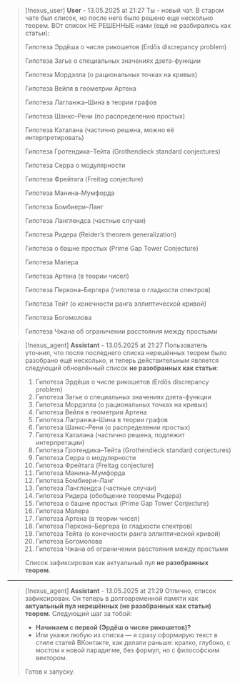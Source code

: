 >[!nexus_user] **User** - 13.05.2025 at 21:27
> Ты - новый чат. В старом чате был список, но после него было решено еще несколько теорем. ВОт список НЕ РЕШЕННЫЕ нами (ещё не разбирались как статьи):
> 
>  Гипотеза Эрдёша о числе рикошетов (Erdős discrepancy problem)
> 
>  Гипотеза Загье о специальных значениях дзета-функции
> 
>  Гипотеза Мордэлла (о рациональных точках на кривых)
> 
>  Гипотеза Вейля в геометрии Артена
> 
>  Гипотеза Лагланжа–Шина в теории графов
> 
>  Гипотеза Шанкс–Рени (по распределению простых)
> 
>  Гипотеза Каталана (частично решена, можно её интерпретировать)
> 
>  Гипотеза Гротендика–Тейта (Grothendieck standard conjectures)
> 
>  Гипотеза Серра о модулярности
> 
>  Гипотеза Фрейтага (Freitag conjecture)
> 
>  Гипотеза Манина–Мумфорда
> 
>  Гипотеза Бомбиери–Ланг
> 
>  Гипотеза Ланглендса (частные случаи)
> 
>  Гипотеза Ридера (Reider’s theorem generalization)
> 
>  Гипотеза о башне простых (Prime Gap Tower Conjecture)
> 
>  Гипотеза Малера
> 
>  Гипотеза Артена (в теории чисел)
> 
>  Гипотеза Перкона–Бергера (гипотеза о гладкости спектров)
> 
>  Гипотеза Тейт (о конечности ранга эллиптической кривой)
> 
>  Гипотеза Богомолова
> 
>  Гипотеза Чжана об ограничении расстояния между простыми
<!-- UID: c9d6999b-bc5a-4d09-972e-6a7817452393 -->




>[!nexus_agent] **Assistant** - 13.05.2025 at 21:27
> Пользователь уточнил, что после последнего списка нерешённых теорем было разобрано ещё несколько, и теперь действительным является следующий обновлённый список **не разобранных как статьи**:
> 
> 1. Гипотеза Эрдёша о числе рикошетов (Erdős discrepancy problem) 
> 2. Гипотеза Загье о специальных значениях дзета-функции 
> 3. Гипотеза Мордэлла (о рациональных точках на кривых) 
> 4. Гипотеза Вейля в геометрии Артена 
> 5. Гипотеза Лагранжа–Шина в теории графов 
> 6. Гипотеза Шанкс–Рени (о распределении простых) 
> 7. Гипотеза Каталана (частично решена, подлежит интерпретации) 
> 8. Гипотеза Гротендика–Тейта (Grothendieck standard conjectures) 
> 9. Гипотеза Серра о модулярности 
> 10. Гипотеза Фрейтага (Freitag conjecture) 
> 11. Гипотеза Манина–Мумфорда 
> 12. Гипотеза Бомбиери–Ланг 
> 13. Гипотеза Ланглендса (частные случаи) 
> 14. Гипотеза Ридера (обобщение теоремы Ридера) 
> 15. Гипотеза о башне простых (Prime Gap Tower Conjecture) 
> 16. Гипотеза Малера 
> 17. Гипотеза Артена (в теории чисел) 
> 18. Гипотеза Перкона–Бергера (о гладкости спектров) 
> 19. Гипотеза Тейта (о конечности ранга эллиптической кривой) 
> 20. Гипотеза Богомолова 
> 21. Гипотеза Чжана об ограничении расстояния между простыми
> 
> Список зафиксирован как актуальный пул **не разобранных теорем**.
<!-- UID: ef6f5315-edcb-4f42-a0c4-21201ea4ad7d -->

---

>[!nexus_agent] **Assistant** - 13.05.2025 at 21:29
> Отлично, список зафиксирован. Он теперь в долговременной памяти как **актуальный пул нерешённых (не разобранных как статьи) теорем**. Следующий шаг за тобой:
> 
> - **Начинаем с первой (Эрдёш о числе рикошетов)?**
> - Или укажи любую из списка — я сразу сформирую текст в стиле статей ВКонтакте, как делали раньше: кратко, глубоко, с мостом к новой парадигме, без формул, но с философским вектором.
> 
> Готов к запуску.
<!-- UID: dd4dfacb-a21e-4023-b3ae-05787a4e579e -->